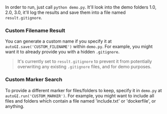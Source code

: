 In order to run, just call `python demo.py`. It'll look into the demo folders 1.0, 2.0, 3.0, it'll log the results and save them into a file named `result.gitignore`. 

### Custom Filename Result

You can generate a custom name if you specify it at `autoGI.save('CUSTOM_FILENAME')` within `demo.py`. For example, you might want it to already provide you with a hidden `.gitignore`. 

> It's currently set to `result.gitignore` to prevent it from potentially overwriting any existing `.gitignore` files, and for demo purposes.

### Custom Marker Search

To provide a different marker for files/folders to keep, specify it in `demo.py`  at `autoGI.run('CUSTOM_MARKER')`. For example, you might want to include all files and folders which contain a file named 'include.txt' or 'dockerfile', or anything.


